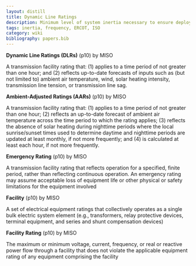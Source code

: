 ```yaml
---
layout: distill
title: Dynamic Line Ratings
description: Minimum level of system inertia necessary to ensure deployment of frequency responsive reserves.
tags: inertia, frequency, ERCOT, ISO
category: wiki
bibliography: papers.bib
---
```


**Dynamic Line Ratings (DLRs)** <d-cite key="miso2023ferc881"></d-cite> (p10) by MISO

A transmission facility rating that:
(1) applies to a time period of not greater than one hour; and
(2) reflects up-to-date forecasts of inputs such as (but not limited to) ambient air temperature, wind, solar heating intensity, transmission line tension, or transmission line sag.

**Ambient-Adjusted Ratings (AARs)** <d-cite key="miso2023ferc881"></d-cite> (p10) by MISO

A transmission facility rating that:
(1) applies to a time period of not greater than one hour;
(2) reflects an up-to-date forecast of ambient air temperature across the time period to which the rating applies;
(3) reflects the absence of solar heating during nighttime periods where the local sunrise/sunset times used to determine daytime and nighttime periods are updated at least monthly, if not more frequently; and
(4) is calculated at least each hour, if not more frequently.

**Emergency Rating** <d-cite key="miso2023ferc881"></d-cite> (p10) by MISO

A transmission facility rating that reflects operation for a specified, finite period, rather than reflecting continuous operation.
An emergency rating may assume acceptable loss of equipment life or other physical or safety limitations for the equipment involved

**Facility** <d-cite key="miso2023ferc881"></d-cite> (p10) by MISO

A set of electrical equipment ratings that collectively operates as a single bulk electric system element (e.g., transformers, relay protective devices, terminal equipment, and series and shunt compensation devices)

**Facility Rating** <d-cite key="miso2023ferc881"></d-cite> (p10) by MISO

The maximum or minimum voltage, current, frequency, or real or reactive power flow through a facility that does not violate the applicable equipment rating of any equipment comprising the facility
